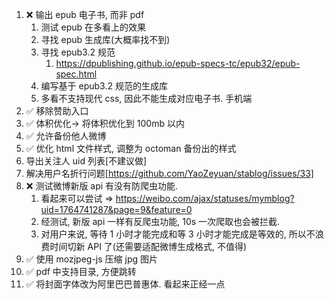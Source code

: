 1.  ❌ 输出 epub 电子书, 而非 pdf
    1.  测试 epub 在多看上的效果
    2.  寻找 epub 生成库(大概率找不到)
    3.  寻找 epub3.2 规范
        1.  https://dpublishing.github.io/epub-specs-tc/epub32/epub-spec.html
    4.  编写基于 epub3.2 规范的生成库
    5.  多看不支持现代 css, 因此不能生成对应电子书. 手机端
2.  ✅ 移除赞助入口
3.  ✅ 体积优化-> 将体积优化到 100mb 以内
4.  ✅ 允许备份他人微博
5.  ✅ 优化 html 文件样式, 调整为 octoman 备份出的样式
6.  导出关注人 uid 列表[不建议做]
7.  解决用户名折行问题[https://github.com/YaoZeyuan/stablog/issues/33]
8.  ❌ 测试微博新版 api 有没有防爬虫功能.
    1.  看起来可以尝试 => https://weibo.com/ajax/statuses/mymblog?uid=1764741287&page=9&feature=0
    2.  经测试, 新版 api 一样有反爬虫功能, 10s 一次爬取也会被拦截.
    3.  对用户来说, 等待 1 小时才能完成和等 3 小时才能完成是等效的, 所以不浪费时间切新 API 了(还需要适配微博生成格式, 不值得)
9.  ✅ 使用 mozjpeg-js 压缩 jpg 图片
10. ✅ pdf 中支持目录, 方便跳转
11. ✅ 将封面字体改为阿里巴巴普惠体. 看起来正经一点
